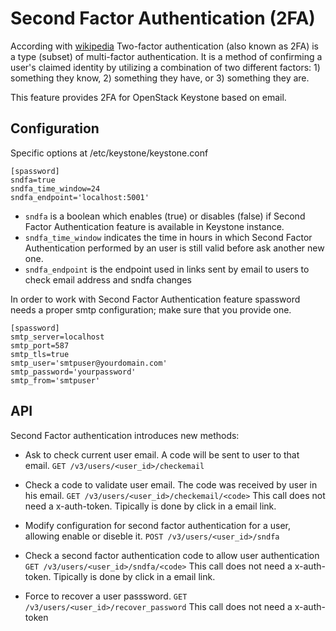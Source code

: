 # Second Factor Authentication (2FA)

According with [wikipedia](https://en.wikipedia.org/wiki/Multi-factor_authentication) Two-factor authentication (also known as 2FA) is a type (subset) of multi-factor authentication. It is a method of confirming a user's claimed identity by utilizing a combination of two different factors: 1) something they know, 2) something they have, or 3) something they are.

This feature provides 2FA for OpenStack Keystone based on email.

## Configuration

Specific options at /etc/keystone/keystone.conf
```
[spassword]
sndfa=true
sndfa_time_window=24
sndfa_endpoint='localhost:5001'
```

* `sndfa` is a boolean which enables (true) or disables (false) if Second Factor Authentication feature is available in Keystone instance.
* `sndfa_time_window` indicates the time in hours in which Second Factor Authentication performed by an user is still valid before ask another new one.
* `sndfa_endpoint` is the endpoint used in links sent by email to users to check email address and sndfa changes


In order to work with Second Factor Authentication feature spassword needs a proper smtp configuration; make sure that you provide one.

```
[spassword]
smtp_server=localhost
smtp_port=587
smtp_tls=true
smtp_user='smtpuser@yourdomain.com'
smtp_password='yourpassword'
smtp_from='smtpuser'
```

## API

Second Factor authentication introduces new methods:

- Ask to check current user email. A code will be sent to user to that email.
  ```GET /v3/users/<user_id>/checkemail```

- Check a code to validate user email. The code was received by user in his email.
  ```GET /v3/users/<user_id>/checkemail/<code>```
  This call does not need a x-auth-token. Tipically is done by click in a email link.

- Modify configuration for second factor authentication for a user, allowing enable or diseble it.
  ```POST /v3/users/<user_id>/sndfa```

- Check a second factor authentication code to allow user authentication
  ```GET /v3/users/<user_id>/sndfa/<code>```
  This call does not need a x-auth-token. Tipically is done by click in a email link.

- Force to recover a user passsword.
  ```GET /v3/users/<user_id>/recover_password```
  This call does not need a x-auth-token
